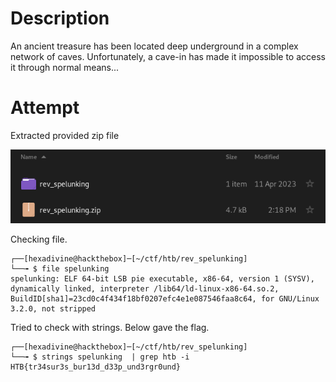 # Description

An ancient treasure has been located deep underground in a complex network of caves. Unfortunately, a cave-in has made it impossible to access it through normal means...

# Attempt

Extracted provided zip file

![](../assets/Pasted%20image%2020241202142030.png)

Checking file.

```
┌──[hexadivine@hackthebox]─[~/ctf/htb/rev_spelunking]
└──╼ $ file spelunking 
spelunking: ELF 64-bit LSB pie executable, x86-64, version 1 (SYSV), dynamically linked, interpreter /lib64/ld-linux-x86-64.so.2, BuildID[sha1]=23cd0c4f434f18bf0207efc4e1e087546faa8c64, for GNU/Linux 3.2.0, not stripped
```

Tried to check with strings. Below gave the flag.

```
┌──[hexadivine@hackthebox]─[~/ctf/htb/rev_spelunking]
└──╼ $ strings spelunking  | grep htb -i
HTB{tr34sur3s_bur13d_d33p_und3rgr0und}
```
